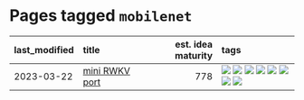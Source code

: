 # Pages tagged `mobilenet`

|last_modified|title|est. idea maturity|tags
|:---|:---|---:|:---|
|2023-03-22|[mini RWKV port](../rust_rwkv.md)|778|[![](https://img.shields.io/badge/tag-RNN-b7fb0)](../tags/RNN.md) [![](https://img.shields.io/badge/tag-completed-112e27)](../tags/completed.md) [![](https://img.shields.io/badge/tag-experimental-2b1421)](../tags/experimental.md) [![](https://img.shields.io/badge/tag-ggml-b25b5)](../tags/ggml.md) [![](https://img.shields.io/badge/tag-mobilenet-76bb24)](../tags/mobilenet.md) [![](https://img.shields.io/badge/tag-model_compression-496a1)](../tags/model_compression.md) [![](https://img.shields.io/badge/tag-tooling-869bd0)](../tags/tooling.md) [![](https://img.shields.io/badge/tag-wip-997e5)](../tags/wip.md)|